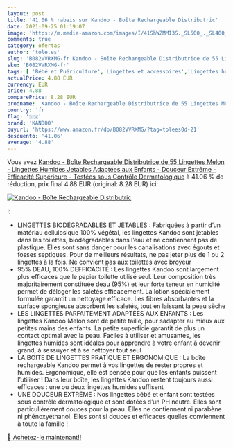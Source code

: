 ```yaml
---
layout: post
title: '41.06 % rabais sur Kandoo - Boîte Rechargeable Distributric'
date: 2021-09-25 01:19:07
image: 'https://m.media-amazon.com/images/I/41ShWZMMI3S._SL500_._SL400_.jpg'
comments: true
category: ofertas
author: 'tole.es'
slug: 'B082VVRXMG-fr Kandoo - Boîte Rechargeable Distributrice de 55 Lingettes...'
sku: 'B082VVRXMG-fr'
tags: [ 'Bébé et Puériculture','Lingettes et accessoires','Lingettes humides','Toilette de bébé','kandoo', ]
actualPrice: 4.88 EUR
currency: EUR
price: 4.88
comparePrice: 8.28 EUR
prodname: 'Kandoo - Boîte Rechargeable Distributrice de 55 Lingettes Melon - Lingettes Humides Jetables Adaptées aux Enfants - Douceur Extrême - Efficacité Supérieure - Testées sous Contrôle Dermatologique'
country: 'fr'
flag: '🇫🇷'
brand: 'KANDOO'
buyurl: 'https://www.amazon.fr/dp/B082VVRXMG/?tag=tolees0d-21'
descuento: '41.06'
average: '4.88'
---
```


Vous avez [Kandoo - Boîte Rechargeable Distributrice de 55 Lingettes Melon - Lingettes Humides Jetables Adaptées aux Enfants - Douceur Extrême - Efficacité Supérieure - Testées sous Contrôle Dermatologique](https://www.amazon.fr/dp/B082VVRXMG/?tag=tolees0d-21)  à  41.06 % de réduction, prix final  4.88 EUR (original: 8.28 EUR) ici:

[![Kandoo - Boîte Rechargeable Distributric](https://m.media-amazon.com/images/I/41ShWZMMI3S._SL500_._SL400_.jpg)](https://www.amazon.fr/dp/B082VVRXMG/?tag=tolees0d-21)

ℹ️:

- LINGETTES BIODÉGRADABLES ET JETABLES : Fabriquées à partir d’un matériau cellulosique 100% végétal, les lingettes Kandoo sont jetables dans les toilettes, biodégradables dans l’eau et ne contiennent pas de plastique. Elles sont sans danger pour les canalisations avec égouts et fosses septiques. Pour de meilleurs résultats, ne pas jeter plus de 1 ou 2 lingettes à la fois. Ne convient pas aux toilettes avec broyeur
- 95% DEAU, 100% DEFFICACITÉ : Les lingettes Kandoo sont largement plus efficaces que le papier toilette utilisé seul. Leur composition très majoritairement constituée deau (95%) et leur forte teneur en humidité permet de déloger les saletés efficacement. La lotion spécialement formulée garantit un nettoyage efficace. Les fibres absorbantes et la surface spongieuse absorbent les saletés, tout en laissant la peau sèche
- LES LINGETTES PARFAITEMENT ADAPTÉES AUX ENFANTS : Les lingettes Kandoo Melon sont de petite taille, pour sadapter au mieux aux petites mains des enfants. La petite superficie garantit de plus un contact optimal avec la peau. Faciles à utiliser et amusantes, les lingettes humides sont idéales pour apprendre à votre enfant à devenir grand, à sessuyer et à se nettoyer tout seul
- LA BOITE DE LINGETTES PRATIQUE ET ERGONOMIQUE : La boîte rechargeable Kandoo permet à vos lingettes de rester propres et humides. Ergonomique, elle est pensée pour que les enfants puissent l’utiliser ! Dans leur boîte, les lingettes Kandoo restent toujours aussi efficaces : une ou deux lingettes humides suffisent
- UNE DOUCEUR EXTRÊME : Nos lingettes bébé et enfant sont testées sous contrôle dermatologique et sont dotées d’un PH neutre. Elles sont particulièrement douces pour la peau. Elles ne contiennent ni parabène ni phénoxyéthanol. Elles sont si douces et efficaces quelles conviennent à toute la famille !

[🛒 Achetez-le maintenant!!](https://www.amazon.fr/dp/B082VVRXMG/?tag=tolees0d-21)
